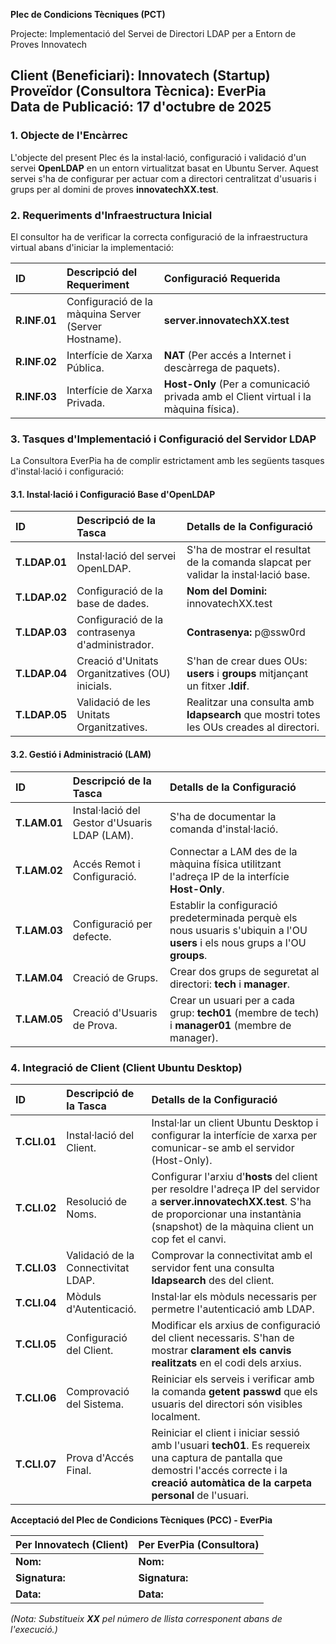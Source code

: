 **Plec de Condicions Tècniques (PCT)**

Projecte: Implementació del Servei de Directori LDAP per a Entorn de Proves Innovatech

Client (Beneficiari): Innovatech (Startup)  
Proveïdor (Consultora Tècnica): EverPia  
Data de Publicació: 17 d'octubre de 2025  
---

### **1\. Objecte de l'Encàrrec**

L'objecte del present Plec és la instal·lació, configuració i validació d'un servei **OpenLDAP** en un entorn virtualitzat basat en Ubuntu Server. Aquest servei s'ha de configurar per actuar com a directori centralitzat d'usuaris i grups per al domini de proves **innovatechXX.test**.

### **2\. Requeriments d'Infraestructura Inicial**

El consultor ha de verificar la correcta configuració de la infraestructura virtual abans d'iniciar la implementació:

| ID | Descripció del Requeriment | Configuració Requerida |
| :---- | :---- | :---- |
| **R.INF.01** | Configuració de la màquina Server (Server Hostname). | **server.innovatechXX.test** |
| **R.INF.02** | Interfície de Xarxa Pública. | **NAT** (Per accés a Internet i descàrrega de paquets). |
| **R.INF.03** | Interfície de Xarxa Privada. | **Host-Only** (Per a comunicació privada amb el Client virtual  i la màquina física). |

### 

### 

### **3\. Tasques d'Implementació i Configuració del Servidor LDAP**

La Consultora EverPia ha de complir estrictament amb les següents tasques d'instal·lació i configuració:

#### **3.1. Instal·lació i Configuració Base d'OpenLDAP**

| ID | Descripció de la Tasca | Detalls de la Configuració |
| :---- | :---- | :---- |
| **T.LDAP.01** | Instal·lació del servei OpenLDAP. | S'ha de mostrar el resultat de la comanda slapcat per validar la instal·lació base. |
| **T.LDAP.02** | Configuració de la base de dades. | **Nom del Domini:** innovatechXX.test |
| **T.LDAP.03** | Configuració de la contrasenya d'administrador. | **Contrasenya:** p@ssw0rd |
| **T.LDAP.04** | Creació d'Unitats Organitzatives (OU) inicials. | S'han de crear dues OUs: **users** i **groups** mitjançant un fitxer **.ldif**. |
| **T.LDAP.05** | Validació de les Unitats Organitzatives. | Realitzar una consulta amb **ldapsearch** que mostri totes les OUs creades al directori. |

#### **3.2. Gestió i Administració (LAM)**

| ID | Descripció de la Tasca | Detalls de la Configuració |
| :---- | :---- | :---- |
| **T.LAM.01** | Instal·lació del Gestor d'Usuaris LDAP (LAM). | S'ha de documentar la comanda d'instal·lació. |
| **T.LAM.02** | Accés Remot i Configuració. | Connectar a LAM des de la màquina física utilitzant l'adreça IP de la interfície **Host-Only**. |
| **T.LAM.03** | Configuració per defecte. | Establir la configuració predeterminada perquè els nous usuaris s'ubiquin a l'OU **users** i els nous grups a l'OU **groups**. |
| **T.LAM.04** | Creació de Grups. | Crear dos grups de seguretat al directori: **tech** i **manager**. |
| **T.LAM.05** | Creació d'Usuaris de Prova. | Crear un usuari per a cada grup: **tech01** (membre de tech) i **manager01** (membre de manager). |

### 

### 

### 

### 

### 

### **4\. Integració de Client (Client Ubuntu Desktop)**

| ID | Descripció de la Tasca | Detalls de la Configuració |
| :---- | :---- | :---- |
| **T.CLI.01** | Instal·lació del Client. | Instal·lar un client Ubuntu Desktop i configurar la interfície de xarxa per comunicar-se amb el servidor (Host-Only). |
| **T.CLI.02** | Resolució de Noms. | Configurar l'arxiu d'**hosts** del client per resoldre l'adreça IP del servidor a **server.innovatechXX.test**. S'ha de proporcionar una instantània (snapshot) de la màquina client un cop fet el canvi. |
| **T.CLI.03** | Validació de la Connectivitat LDAP. | Comprovar la connectivitat amb el servidor fent una consulta **ldapsearch** des del client. |
| **T.CLI.04** | Mòduls d'Autenticació. | Instal·lar els mòduls necessaris per permetre l'autenticació amb LDAP. |
| **T.CLI.05** | Configuració del Client. | Modificar els arxius de configuració del client necessaris. S'han de mostrar **clarament els canvis realitzats** en el codi dels arxius. |
| **T.CLI.06** | Comprovació del Sistema. | Reiniciar els serveis i verificar amb la comanda **getent passwd** que els usuaris del directori són visibles localment. |
| **T.CLI.07** | Prova d'Accés Final. | Reiniciar el client i iniciar sessió amb l'usuari **tech01**. Es requereix una captura de pantalla que demostri l'accés correcte i la **creació automàtica de la carpeta personal** de l'usuari. |

**Acceptació del Plec de Condicions Tècniques (PCC) \- EverPia**

| Per Innovatech (Client) | Per EverPia (Consultora) |
| :---- | :---- |
| **Nom:** | **Nom:** |
| **Signatura:** | **Signatura:** |
| **Data:** | **Data:** |

*(Nota: Substitueix **XX** pel número de llista corresponent abans de l'execució.)*

